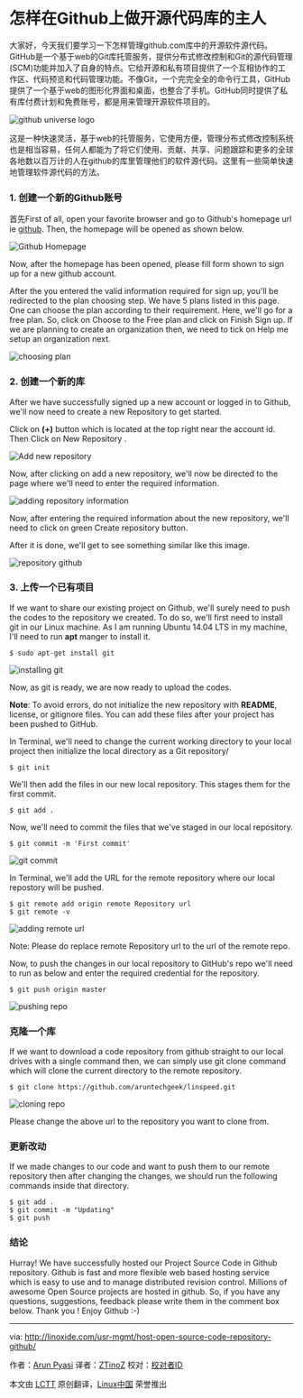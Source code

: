 怎样在Github上做开源代码库的主人
================================================================================
大家好，今天我们要学习一下怎样管理github.com库中的开源软件源代码。GitHub是一个基于web的Git库托管服务，提供分布式修改控制和Git的源代码管理(SCM)功能并加入了自身的特点。它给开源和私有项目提供了一个互相协作的工作区、代码预览和代码管理功能。不像Git，一个完完全全的命令行工具，GitHub提供了一个基于web的图形化界面和桌面，也整合了手机。GitHub同时提供了私有库付费计划和免费账号，都是用来管理开源软件项目的。

![github universe logo](http://blog.linoxide.com/wp-content/uploads/2015/03/github-universe.jpg)

这是一种快速灵活，基于web的托管服务，它使用方便，管理分布式修改控制系统也是相当容易，任何人都能为了将它们使用、贡献、共享、问题跟踪和更多的全球各地数以百万计的人在github的库里管理他们的软件源代码。这里有一些简单快速地管理软件源代码的方法。

### 1. 创建一个新的Github账号 ###

首先First of all, open your favorite browser and go to Github's homepage url ie [github][1]. Then, the homepage will be opened as shown below.

![Github Homepage](http://blog.linoxide.com/wp-content/uploads/2015/03/github-homepage.png)

Now, after the homepage has been opened, please fill form shown to sign up for a new github account.

After the you entered the valid information required for sign up, you'll be redirected to the plan choosing step. We have 5 plans listed in this page. One can choose the plan according to their requirement. Here, we'll go for a free plan. So, click on Choose to the Free plan and click on Finish Sign up. If we are planning to create an organization then, we need to tick on Help me setup an organization next.

![choosing plan](http://blog.linoxide.com/wp-content/uploads/2015/03/choosing-plan.png)

### 2. 创建一个新的库 ###

After we have successfully signed up a new account or logged in to Github, we'll now need to create a new Repository to get started.

Click on **(+)** button which is located at the top right near the account id. Then Click on New Repository .

![Add new repository](http://blog.linoxide.com/wp-content/uploads/2015/03/create-new-repository.png)

Now, after clicking on add a new repository, we'll now be directed to the page where we'll need to enter the required information.

![adding repository information](http://blog.linoxide.com/wp-content/uploads/2015/03/adding-information-repository.png)

Now, after entering the required information about the new repository, we'll need to click on green Create repository button.

After it is done, we'll get to see something similar like this image.

![repository github](http://blog.linoxide.com/wp-content/uploads/2015/03/repository-github.png)

### 3. 上传一个已有项目 ###

If we want to share our existing project on Github, we'll surely need to push the codes to the repository we created. To do so, we'll first need to install git in our Linux machine. As I am running Ubuntu 14.04 LTS in my machine, I'll need to run **apt** manger to install it.

    $ sudo apt-get install git

![installing git](http://blog.linoxide.com/wp-content/uploads/2015/03/install-git.png)

Now, as git is ready, we are now ready to upload the codes.

**Note**: To avoid errors, do not initialize the new repository with **README**, license, or gitignore files. You can add these files after your project has been pushed to GitHub.

In Terminal, we'll need to change the current working directory to your local project then initialize the local directory as a Git repository/

    $ git init

We'll then add the files in our new local repository. This stages them for the first commit.

    $ git add .

Now, we'll need to commit the files that we've staged in our local repository.

    $ git commit -m 'First commit'

![git commit](http://blog.linoxide.com/wp-content/uploads/2015/03/git-commit.png)

In Terminal, we'll add the URL for the remote repository where our local repostory will be pushed.

    $ git remote add origin remote Repository url
    $ git remote -v

![adding remote url](http://blog.linoxide.com/wp-content/uploads/2015/03/adding-remote-url.png)

Note: Please do replace remote Repository url to the url of the remote repo.

Now, to push the changes in our local repository to GitHub's repo we'll need to run as below and enter the required credential for the repository.

    $ git push origin master

![pushing repo](http://blog.linoxide.com/wp-content/uploads/2015/03/pushing-repo.png)

### 克隆一个库 ###

If we want to download a code repository from github straight to our local drives with a single command then, we can simply use git clone command which will clone the current directory to the remote repository.

    $ git clone https://github.com/aruntechgeek/linspeed.git

![cloning repo](http://blog.linoxide.com/wp-content/uploads/2015/03/cloning-repo.png)

Please change the above url to the repository you want to clone from.

### 更新改动 ###

If we made changes to our code and want to push them to our remote repository then after changing the changes, we should run the following commands inside that directory.

    $ git add .
    $ git commit -m "Updating"
    $ git push

### 结论 ###

Hurray! We have successfully hosted our Project Source Code in Github repository. Github is fast and more flexible web based hosting service which is easy to use and to manage distributed revision control. Millions of awesome Open Source projects are hosted in github. So, if you have any questions, suggestions, feedback please write them in the comment box below. Thank you ! Enjoy Github :-)

--------------------------------------------------------------------------------

via: http://linoxide.com/usr-mgmt/host-open-source-code-repository-github/

作者：[Arun Pyasi][a]
译者：[ZTinoZ](https://github.com/ZTinoZ)
校对：[校对者ID](https://github.com/校对者ID)

本文由 [LCTT](https://github.com/LCTT/TranslateProject) 原创翻译，[Linux中国](http://linux.cn/) 荣誉推出

[a]:http://linoxide.com/author/arunp/
[1]:http://github.com/
